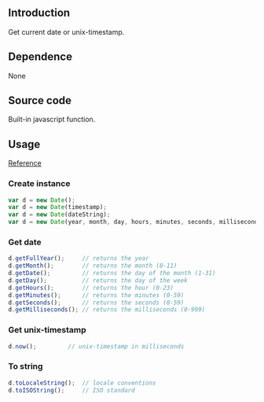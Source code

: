 ## Introduction

Get current date or unix-timestamp.

## Dependence

None

## Source code

Built-in javascript function.

## Usage

[Reference](https://www.w3schools.com/jsref/jsref_obj_date.asp)

### Create instance

```javascript
var d = new Date();
var d = new Date(timestamp);
var d = new Date(dateString);
var d = new Date(year, month, day, hours, minutes, seconds, milliseconds);
```

### Get date

```javascript
d.getFullYear();     // returns the year
d.getMonth();        // returns the month (0-11)
d.getDate();         // returns the day of the month (1-31)
d.getDay();          // returns the day of the week
d.getHours();        // returns the hour (0-23)
d.getMinutes();      // returns the minutes (0-59)
d.getSeconds();      // returns the seconds (0-59)
d.getMilliseconds(); // returns the milliseconds (0-999)
```

### Get unix-timestamp

```javascript
d.now();         // unix-timestamp in milliseconds
```

### To string

```javascript
d.toLocaleString();  // locale conventions
d.toISOString();     // ISO standard
```